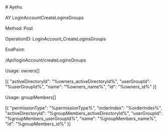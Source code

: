 <br>#     Ayehu</br>
<br>AY LoginAccountCreateLoginsGroups</br>
<br>Method: Post</br>
<br>OperationID: LoginAccount_CreateLoginsGroups</br>
<br>EndPoint:</br>
<br>/Api/loginAccount/createLoginsGroups</br>
<br>Usage: owners[]</br>
<br>[{
  "activeDirectoryId": "%owners_activeDirectoryId%",
  "userGroupId": "%userGroupId%",
  "name": "%owners_name%",
  "id": "%owners_id%"
}]</br>
<br>Usage: groupMembers[]</br>
<br>[{
  "permissionType": "%permissionType%",
  "orderIndex": "%orderIndex%",
  "activeDirectoryId": "%groupMembers_activeDirectoryId%",
  "userGroupId": "%groupMembers_userGroupId%",
  "name": "%groupMembers_name%",
  "id": "%groupMembers_id%"
}]</br>
